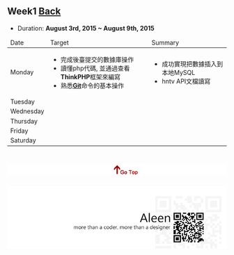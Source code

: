## Week1	[Back](./../summary.md)

* Duration: **August 3rd, 2015 ~ August 9th, 2015**

<table>
	<thead>
		<td>Date</td>
		<td>Target</td>
		<td>Summary</td>
	</thead>
	<tbody>
		<tr>
			<td>Monday</td>
			<td>
				<ul>
					<li>完成後臺提交的數據庫操作</li>
					<li>讀懂php代碼, 並通過查看<strong>ThinkPHP</strong>框架來編寫</li>
					<li>熟悉<a href="./../../git/git.md"><strong>Git</strong></a>命令的基本操作</li>
				</ul>
			</td>
			<td>
				<ul>
					<li>成功實現把數據插入到本地MySQL</li>
					<li>hntv API文檔讀寫</li>
				</ul>
			</td>
		</tr>
		<tr>
			<td>Tuesday</td>
		</tr>
		<tr>
			<td>Wednesday</td>
		</tr>
		<tr>
			<td>Thursday</td>
		</tr>
		<tr>
			<td>Friday</td>
		</tr>
		<tr>
			<td>Saturday</td>
		</tr>
	</tbody>
</table>


<a href="#" style="left:200px;"><img src="./../../pic/gotop.png"></a>
=====
<a href="http://aleen42.github.io/" target="_blank" ><img src="./../../pic/tail.gif"></a>
